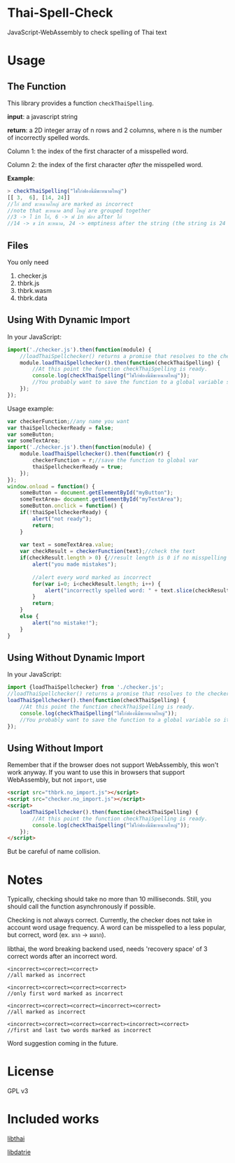 # Thai-Spell-Check
JavaScript-WebAssembly to check spelling of Thai text

# Usage
## The Function
This library provides a function ```checkThaiSpelling```.

**input**: a javascript string

**return**: a 2D integer array of n rows and 2 columns, where n is the number of incorrectly spelled words.

Column 1: the index of the first character of a misspelled word.

Column 2: the index of the first character *after* the misspelled word.

**Example**:

```javascript
> checkThaiSpelling("ไข่ใก่ฟองนี้มีขะหนาดไหญ่")
[[ 3,  6], [14, 24]]
//ใก่ and ขะหนาดไหญ่ are marked as incorrect
//note that ขะหนาด and ไหญ่ are grouped together
//3 -> ใ in ใก่, 6 -> ฟ in ฟอง after ใก่
//14 -> ข in ขะหนาด, 24 -> emptiness after the string (the string is 24 letters long)

```


## Files
You only need
1. checker.js
2. thbrk.js
3. thbrk.wasm
4. thbrk.data



## Using With Dynamic Import
In your JavaScript:

```javascript
import('./checker.js').then(function(module) {
    //loadThaiSpellchecker() returns a promise that resolves to the checker function.
    module.loadThaiSpellchecker().then(function(checkThaiSpelling) {
        //At this point the function checkThaiSpelling is ready.
        console.log(checkThaiSpelling("ไข่ใก่ฟองนี้มีขะหนาดไหญ่"));
        //You probably want to save the function to a global variable so it can be called from outside this scope.
    });
});
```
Usage example:

```javascript
var checkerFunction;//any name you want
var thaiSpellcheckerReady = false;
var someButton;
var someTextArea;
import('./checker.js').then(function(module) {
    module.loadThaiSpellchecker().then(function(r) {
        checkerFunction = r;//save the function to global var
        thaiSpellcheckerReady = true;
    });
});
window.onload = function() {
    someButton = document.getElementById("myButton");
    someTextArea= document.getElementById("myTextArea");
    someButton.onclick = function() {
    if(!thaiSpellcheckerReady) {
        alert("not ready");
        return;
    }
    
    var text = someTextArea.value;
    var checkResult = checkerFunction(text);//check the text
    if(checkResult.length > 0) {//result length is 0 if no misspelling is found
        alert("you made mistakes");
        
        //alert every word marked as incorrect
        for(var i=0; i<checkResult.length; i++) {
            alert("incorrectly spelled word: " + text.slice(checkResult[i][0], checkResult[i][1]));
        }
        return;
    }
    else {
        alert("no mistake!");
    }
}
```


## Using Without Dynamic Import
In your JavaScript:

```javascript
import {loadThaiSpellchecker} from './checker.js';
//loadThaiSpellchecker() returns a promise that resolves to the checker function.
loadThaiSpellchecker().then(function(checkThaiSpelling) {
    //At this point the function checkThaiSpelling is ready.
    console.log(checkThaiSpelling("ไข่ใก่ฟองนี้มีขะหนาดไหญ่"));
    //You probably want to save the function to a global variable so it can be called from outside this scope.
});
```

## Using Without Import
Remember that if the browser does not support WebAssembly, this won't work anyway.
If you want to use this in browsers that support WebAssembly, but not ```import```, use

```html
<script src="thbrk.no_import.js"></script>
<script src="checker.no_import.js"></script>
<script>
    loadThaiSpellchecker().then(function(checkThaiSpelling) {
        //At this point the function checkThaiSpelling is ready.
        console.log(checkThaiSpelling("ไข่ใก่ฟองนี้มีขะหนาดไหญ่"));
    });
</script>
```
But be careful of name collision.

# Notes
Typically, checking should take no more than 10 milliseconds. Still, you should call the function asynchronously if possible.

Checking is not always correct. Currently, the checker does not take in account word usage frequency. A word can be misspelled to a less popular, but correct, word (ex. มาก -> มมาก).

libthai, the word breaking backend used, needs 'recovery space' of 3 correct words after an incorrect word.

```
<incorrect><correct><correct>
//all marked as incorrect

<incorrect><correct><correct><correct>
//only first word marked as incorrect

<incorrect><correct><correct><incorrect><correct>
//all marked as incorrect

<incorrect><correct><correct><correct><incorrect><correct>
//first and last two words marked as incorrect
```


Word suggestion coming in the future.


# License
GPL v3

# Included works
[libthai](https://github.com/tlwg/libthai)

[libdatrie](https://github.com/tlwg/libdatrie)
